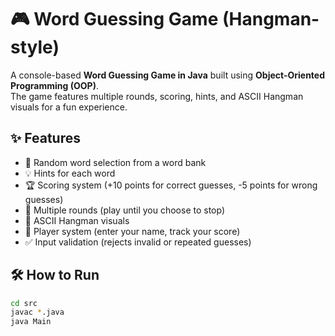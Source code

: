 # 🎮 Word Guessing Game (Hangman-style)

A console-based **Word Guessing Game in Java** built using **Object-Oriented Programming (OOP)**.  
The game features multiple rounds, scoring, hints, and ASCII Hangman visuals for a fun experience.

## ✨ Features
- 🎲 Random word selection from a word bank
- 💡 Hints for each word
- 🏆 Scoring system (+10 points for correct guesses, -5 points for wrong guesses)
- 🔁 Multiple rounds (play until you choose to stop)
- 🎨 ASCII Hangman visuals
- 👤 Player system (enter your name, track your score)
- ✅ Input validation (rejects invalid or repeated guesses)

## 🛠️ How to Run
```bash
cd src
javac *.java
java Main

